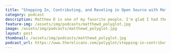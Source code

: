 ```yaml
---
title: "Stepping In, Contributing, and Reveling in Open Source with Matthew Draper"
category: podcast
description: Matthew D is one of my favorite people. I'm glad I had the opportunity to interview him, and ask whatever questions I wanted about open-source and concurrency.
feature-img: /assets/img/podcasts/matthewd_polyglot.jpg
image: /assets/img/podcasts/matthewd_polyglot.jpg
layout: post
thumbnail: /assets/img/podcasts/matthewd_polyglot.jpg
podcast_url: https://www.therelicans.com/polyglot/stepping-in-contributing-and-reveling-in-open-source-with-matthew-draper
---
```

